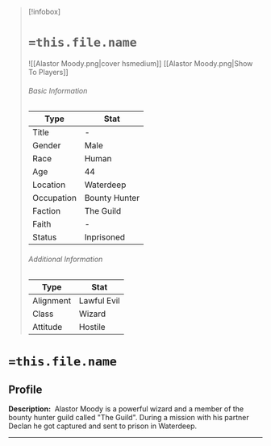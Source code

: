 > [!infobox]
> # `=this.file.name`
> ![[Alastor Moody.png|cover hsmedium]]
> [[Alastor Moody.png|Show To Players]]
> ###### Basic Information
> Type |  Stat |
> ---|---|
> Title | - |
> Gender | Male |
> Race | Human |
> Age | 44 |
> Location | Waterdeep |
> Occupation | Bounty Hunter |
> Faction | The Guild |
> Faith | - |
> Status | Inprisoned |
> ###### Additional Information
> Type |  Stat |
> ---|---|
> Alignment | Lawful Evil |
> Class | Wizard |
> Attitude | Hostile |

# `=this.file.name`
## Profile

**Description:** 
Alastor Moody is a powerful wizard and a member of the bounty hunter guild called "The Guild". During a mission with his partner Declan he got captured and sent to prison in Waterdeep.

---